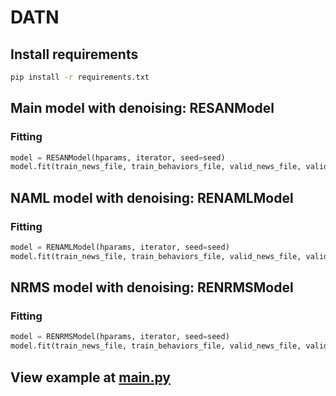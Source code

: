 # DATN

## Install requirements
```bash
pip install -r requirements.txt
```

## Main model with denoising: RESANModel
### Fitting

```python
model = RESANModel(hparams, iterator, seed=seed)
model.fit(train_news_file, train_behaviors_file, valid_news_file, valid_behaviors_file)
```

## NAML model with denoising: RENAMLModel
### Fitting

```python
model = RENAMLModel(hparams, iterator, seed=seed)
model.fit(train_news_file, train_behaviors_file, valid_news_file, valid_behaviors_file)
```

## NRMS model with denoising: RENRMSModel
### Fitting

```python
model = RENRMSModel(hparams, iterator, seed=seed)
model.fit(train_news_file, train_behaviors_file, valid_news_file, valid_behaviors_file)
```

## View example at [main.py](https://github.com/mariorenger/DATN/blob/master/main.py)
